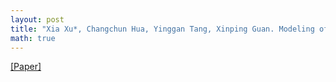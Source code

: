 ```yaml
---
layout: post
title: "Xia Xu*, Changchun Hua, Yinggan Tang, Xinping Guan. Modeling of the hot metal silicon content in blast furnace using support vector machine optimized by an improved particle swarm optimizer. Neural Computing and Applications, 27: 1451-1461, 2016."
math: true
---
```

[[Paper]](http://dx.doi.org/10.1007/s00521-015-1951-7) 
